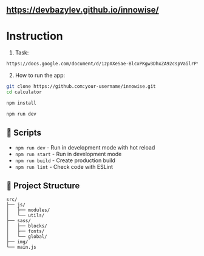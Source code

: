 ## https://devbazylev.github.io/innowise/

# Instruction

1. Task:
```bash
https://docs.google.com/document/d/1zpXXeSae-BlcxPKgw3DhxZA92cspVailrPYoaXSYrW8/edit?tab=t.0
```

2. How to run the app:

```bash
git clone https://github.com:your-username/innowise.git
cd calculator
```

```bash
npm install
```

```bash
npm run dev
```

## 📝 Scripts

- `npm run dev` - Run in development mode with hot reload
- `npm run start` - Run in development mode
- `npm run build` - Create production build
- `npm run lint` - Check code with ESLint

## 📁 Project Structure

```
src/
├── js/
│   ├── modules/
│   └── utils/
├── sass/
│   ├── blocks/
│   ├── fonts/
│   └── global/
├── img/
└── main.js
```
